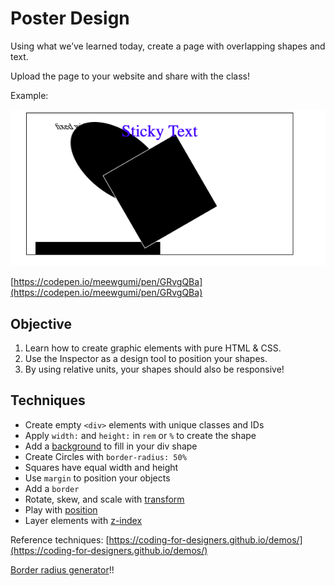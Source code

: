   # Poster Design
  Using what we’ve learned today, create a page with overlapping shapes and text. 
  
  Upload the page to your website and share with the class!
  
  Example:
  
  ![](attachments/Screen%20Shot%202021-10-11%20at%2010.26.14%20PM.png)
  
  [https://codepen.io/meewgumi/pen/GRvgQBa](https://codepen.io/meewgumi/pen/GRvgQBa)
  
 ## Objective
 1. Learn how to create graphic elements with pure HTML & CSS.
 2. Use the Inspector as a design tool to position your shapes.
 3. By using relative units, your shapes should also be responsive!

## Techniques
- Create empty `<div>` elements with unique classes and IDs
- Apply `width:` and `height:` in `rem` or `%` to create the shape
- Add a [background](https://developer.mozilla.org/en-US/docs/Web/CSS/background) to fill in your div shape 
-   Create Circles with `border-radius: 50%`
-   Squares have equal width and height
-   Use `margin` to position your objects
-   Add a `border`
-   Rotate, skew, and scale with [transform](https://developer.mozilla.org/en-US/docs/Web/CSS/transform)
-   Play with [position](https://developer.mozilla.org/en-US/docs/Web/CSS/position)
-   Layer elements with [z-index](https://developer.mozilla.org/en-US/docs/Web/CSS/z-index)

Reference techniques: [https://coding-for-designers.github.io/demos/](https://coding-for-designers.github.io/demos/)

[Border radius generator](https://www.dailytoolz.com/fancy-border-radius-generator/)!!